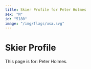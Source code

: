 ```yaml
---
title: Skier Profile for Peter Holmes
sex: "M"
id: "5180"
image: "/img/flags/usa.svg" 
---
```


# Skier Profile

This page is for: Peter Holmes.
    